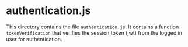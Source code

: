 # authentication.js

This directory contains the file `authentication.js`. It contains a
function `tokenVerification` that verifies the session token (jwt)
from the logged in user for authentication.